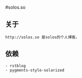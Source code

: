 #solos.so

## 关于

    http://solos.so 是solos的个人博客。

## 依赖
    - rstblog
    - pygments-style-solarized
